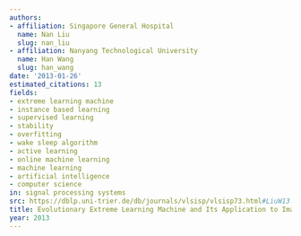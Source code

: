 ```yaml
---
authors:
- affiliation: Singapore General Hospital
  name: Nan Liu
  slug: nan_liu
- affiliation: Nanyang Technological University
  name: Han Wang
  slug: han_wang
date: '2013-01-26'
estimated_citations: 13
fields:
- extreme learning machine
- instance based learning
- supervised learning
- stability
- overfitting
- wake sleep algorithm
- active learning
- online machine learning
- machine learning
- artificial intelligence
- computer science
in: signal processing systems
src: https://dblp.uni-trier.de/db/journals/vlsisp/vlsisp73.html#LiuW13
title: Evolutionary Extreme Learning Machine and Its Application to Image Analysis
year: 2013
---
```

